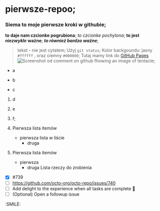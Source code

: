 # pierwsze-repoo;
### Siema to moje pierwsze kroki w githubie;
__to daje nam czcionke pogrubiona__;
_to czcionke pochylona_;
__to jest _niezwykle_ ważne__;
___to również bardzo ważne___;
>tekst - nie jest cytatem;
Użyj `git status`;
Kolor backgoundu: jasny `#ffffff` , oraz ciemny `#000000`;
Tutaj mamy link do [GitHub Pages](https://pages.github.com/)
![Screenshot od comment on github fhowing an image of tentacle](https://myoctocat.com/assets/images/base-octocat.svg);
- a
* b
+ c
1. d
2. e
3. f;


1. Pierwsza lista itemów
   - pierwsza lista w liście
     - druga
100. Pierwsza lista itemów
     - pierwsza
       - druga
Lista rzeczy do zrobienia
- [x] #739
- [ ] https://github.com/octo-org/octo-repo/issues/740
- [ ] Add delight to the experience when all tasks are complete :tada:
- [ ] \(Optional) Open a followup issue

:SMILE:
